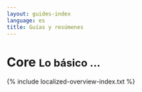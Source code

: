 ```yaml
---
layout: guides-index
language: es
title: Guías y resúmenes
---
```


<div class="page-header-index">
 <h1>Core <small>Lo básico ...</small></h1> 
</div>

{% include localized-overview-index.txt %}
<!--* Swing <span class="label important">Traducción en progreso . . .</span>-->

